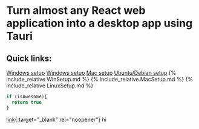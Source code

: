 # Turn almost any React web application into a desktop app using Tauri
## Quick links:
  [Windows setup](#Windows-setup)
  [Windows setup](https://github.com/ac-ac1/ac-ac1.github.io/blob/master/WinSetup.md)
  [Mac setup](#Mac-setup)
  [Ubuntu/Debian setup](#Ubuntu/Debian-setup)
{% include_relative WinSetup.md %}
{% include_relative MacSetup.md %}
{% include_relative LinuxSetup.md %}


```javascript
if (isAwesome){
  return true
}
```
[link](added.md){:target="_blank" rel="noopener"}
hi
